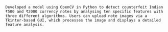 	Developed a model using OpenCV in Python to detect counterfeit Indian ₹500 and ₹2000 currency notes by analysing ten specific features with three different algorithms. Users can upload note images via a Tkinter-based GUI, which processes the image and displays a detailed feature analysis.
